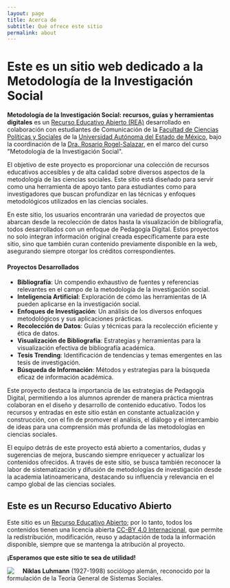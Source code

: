 ```yaml
---
layout: page
title: Acerca de
subtitle: Qué ofrece este sitio
permalink: about
---
```


# Este es un sitio web dedicado a la Metodología de la Investigación Social

**Metodología de la Investigación Social: recursos, guías y herramientas digitales** es un [Recurso Educativo Abierto (REA)](https://www.unesco.org/en/open-educational-resources) desarrollado en colaboración con estudiantes de Comunicación de la [Facultad de Ciencias Políticas y Sociales](https://cienciaspoliticasysociales.uaemex.mx/) de la [Universidad Autónoma del Estado de México](https://www.uaemex.mx/), bajo la coordinación de la [Dra. Rosario Rogel-Salazar](https://rosariorogel.net/), en el marco del curso "Metodología de la Investigación Social".

El objetivo de este proyecto es proporcionar una colección de recursos educativos accesibles y de alta calidad sobre diversos aspectos de la metodología de las ciencias sociales. Este sitio está diseñado para servir como una herramienta de apoyo tanto para estudiantes como para investigadores que buscan profundizar en las técnicas y enfoques metodológicos utilizados en las ciencias sociales.

En este sitio, los usuarios encontrarán una variedad de proyectos que abarcan desde la recolección de datos hasta la visualización de bibliografía, todos desarrollados con un enfoque de Pedagogía Digital. Estos proyectos no solo integran información original creada específicamente para este sitio, sino que también curan contenido previamente disponible en la web, asegurando siempre otorgar los créditos correspondientes.

#### Proyectos Desarrollados

- **Bibliografía**: Un compendio exhaustivo de fuentes y referencias relevantes en el campo de la metodología de la investigación social.
- **Inteligencia Artificial**: Exploración de cómo las herramientas de IA pueden aplicarse en la investigación social.
- **Enfoques de Investigación**: Un análisis de los diversos enfoques metodológicos y sus aplicaciones prácticas.
- **Recolección de Datos**: Guías y técnicas para la recolección eficiente y ética de datos.
- **Visualización de Bibliografía**: Estrategias y herramientas para la visualización efectiva de bibliografía académica.
- **Tesis Trending**: Identificación de tendencias y temas emergentes en las tesis de investigación.
- **Búsqueda de Información**: Métodos y estrategias para la búsqueda eficaz de información académica.

Este proyecto destaca la importancia de las estrategias de Pedagogía Digital, permitiendo a los alumnos aprender de manera práctica mientras colaboran en el diseño y desarrollo de contenido educativo. Todos los recursos y entradas en este sitio están en constante actualización y construcción, con el fin de promover el análisis, el diálogo y el intercambio de ideas para una comprensión más profunda de las metodologías en ciencias sociales.

El equipo detrás de este proyecto está abierto a comentarios, dudas y sugerencias de mejora, buscando siempre enriquecer y actualizar los contenidos ofrecidos. A través de este sitio, se busca también reconocer la labor de sistematización y difusión de metodologías de investigación desde la academia latinoamericana, destacando su influencia y relevancia en el campo global de las ciencias sociales.

## Este es un Recurso Educativo Abierto

Este sitio es un [Recurso Educativo Abierto](https://es.wikipedia.org/wiki/Recursos_educativos_abiertos); por lo tanto, todos los contenidos tienen una licencia abierta [CC-BY 4.0 Internacional](https://creativecommons.org/licenses/by/4.0/deed.es), que permite la redistribución, modificación, reuso y adaptación de toda la información disponible, siempre que se mantenga la atribución al proyecto.

**¡Esperamos que este sitio te sea de utilidad!**

<div style="clear:both"></div>

<img src="{{ site.baseurl }}/assets/img/Luhmann.jpeg" style="float: left; padding-right: 20px;"> **Niklas Luhmann** (1927-1998) sociólogo alemán, reconocido por la formulación de la Teoría General de Sistemas Sociales.

<div style="clear:both"></div>
